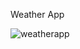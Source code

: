 Weather App

![weatherapp](https://user-images.githubusercontent.com/69878700/174656451-790abb36-6ece-4952-b15c-e1835e0f89ad.jpg)
